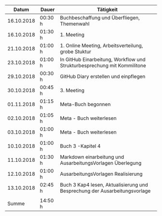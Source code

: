 Datum | Dauer | Tätigkeit
-------- | -------- | --------
16.10.2018 | 00:30 h  | Buchbeschaffung und Überfliegen, Themenwahl
16.10.2018 | 01:30 h  | 1. Meeting
21.10.2018 | 01:00 h  | 1. Online Meeting, Arbeitsverteilung, grobe Stuktur
23.10.2018 | 01:00 h  | In GitHub Einarbeitung, Workflow und Strukturbesprechung mit Kommilitone
29.10.2018 | 00:30 h  | GitHub Diary erstellen und einpflegen
30.10.2018 | 00:45 h  | 3. Meeting
01.11.2018 | 01:15 h  | Meta-Buch begonnen
02.10.2018 | 01:05 h  | Meta - Buch weiterlesen
03.10.2018 | 01:00 h  | Meta - Buch weiterlesen
10.10.2018 | 01:00 h  | Buch 3 -Kapitel 4
11.10.2018 | 01:30 h  | Markdown einarbeitung und AusarbeitungsVorlagen Überlegung
12.10.2018 | 01:00 h  | AusarbeitungsVorlagen Realisierung
13.10.2018 | 02:45 h  | Buch 3 Kap4 lesen, Aktualisierung und Besprechung der Ausarbeitungsvorlage
   |   | 
Summe | 14:50 h  | 
